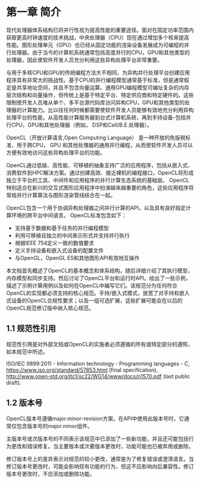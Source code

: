 # 第一章 简介

现代处理器体系结构已将并行性视为提高性能的重要途径。面对在固定功率范围内获取更高时钟速度的技术挑战，中央处理器（CPU）现在通过增加多个核来提高性能。图形处理单元（GPU）也已经从固定功能的渲染设备发展成为可编程的并行处理器。由于当今的计算机系统通常包括高度并行的CPU，GPU和其他类型的处理器，因此使软件开发人员充分利用这些异构处理平台非常重要。

与用于多核CPU和GPU的传统编程方法大不相同，为异构并行处理平台创建应用程序具有非常大的挑战性。基于CPU的并行编程模型通常基于标准，但是通常假定是共享地址空间，并且不包含向量运算。通用GPU编程模型可编址复杂的内存层次结构和向量操作，但传统上是基于特定平台、特定供应商和特定硬件的。这些限制使开发人员难从单个、多平台源代码库访问异构CPU，GPU和其他类型的处理器的计算能力。比以往任何时候都需要使软件开发人员能够有效地充分利用异构处理平台的性能，从高性能计算服务器到台式计算机系统，再到手持设备-包括并行CPU，GPU和其他处理器（例如， DSP和Cell/B.E.处理器）。	

OpenCL（开放计算语言,Open Computing Language） 是一种开放的免版税标准，用于跨CPU， GPU 和其他处理器的通用并行编程，从而使软件开发人员可以方便有效地访问这些异构处理平台的功能。

OpenCL通过低级、高性能、可移植的抽象支持广泛的应用程序，包括从嵌入式、消费软件到HPC解决方案。通过创建高效、接近裸机的编程接口，OpenCL将形成独立于平台的工具、中间件和应用程序的并行计算生态系统的基础层。 OpenCL特别适合在新兴的交互式图形应用程序中扮演越来越重要的角色，这些应用程序将常规并行计算算法与图形渲染管线结合在一起。

OpenCL包含一个用于协调异构处理器之间并行计算的API，以及具有良好指定计算环境的跨平台中间语言。 OpenCL标准包含如下：
- 支持基于数据和基于任务的并行编程模型
- 利用可移植且独立的中间表示形式并支持并行执行
- 根据IEEE 754定义一致的数值要求
- 定义手持设备和嵌入式设备的配置文件
- 与OpenGL，Op​​enGL ES和其他图形API有效地互操作

本文档首先概述了OpenCL的基本概念和体系结构，随后详细介绍了其执行模型，内存模型和同步支持。然后讨论了OpenCL平台和运行时API。给出了一些示例，描述了示例计算用例以及如何在OpenCL中编写它们。该规范分为任何符合OpenCL的实现都必须支持的核心规范。手持/嵌入式模式，放宽了对手持和嵌入式设备的OpenCL合规性要求；以及一组可选扩展，这些扩展可能会在以后的OpenCL规范修订版中纳入核心规范。

## 1.1 规范性引用
规范性引用是对外部文档或OpenCL的实施者必须遵循的所有或特定部分的遵照，如本规范中所述。

ISO/IEC 9899:2011 - Information technology - Programming languages - C, https://www.iso.org/standard/57853.html (final specification), http://www.open-std.org/jtc1/sc22/WG14/www/docs/n1570.pdf (last public draft).

## 1.2 版本号
OpenCL版本号遵循major.minor-revision方案。在API中使用此版本号时，它通常仅包含版本号的major.minor组件。

主版本号或次版本号的不同表示该规范中已添加了一些新功能，并且还可能包括行为更改和错误修复。当主要版本或次要版本更改时，功能可能也已被弃用或删除。

修订版本号上的差异表示对规范的较小更改，通常是为了修复错误或澄清语言。当修订版本号更改时，可能会影响现有功能的行为，但这不应影响向后兼容性。修订版本号更改时，不应添加或删除功能。